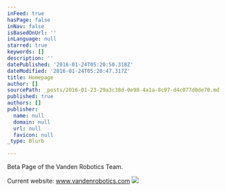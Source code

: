 ```yaml
---
inFeed: true
hasPage: false
inNav: false
isBasedOnUrl: ''
inLanguage: null
starred: true
keywords: []
description: ''
datePublished: '2016-01-24T05:20:50.318Z'
dateModified: '2016-01-24T05:20:47.317Z'
title: Homepage
author: []
sourcePath: _posts/2016-01-23-29a3c38d-0e98-4a1a-8c97-d4c077d0de70.md
published: true
authors: []
publisher:
  name: null
  domain: null
  url: null
  favicon: null
_type: Blurb

---
```

Beta Page of the Vanden Robotics Team.

Current website: www.vandenrobotics.com
![](https://s3-us-west-2.amazonaws.com/the-grid-img/p/9820b30300adc48952ae89f5c339821cb841f3c2.jpg)